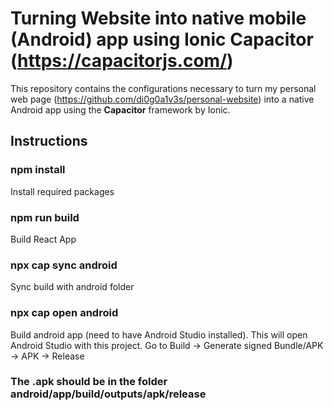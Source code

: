 # Turning Website into native mobile (Android) app using Ionic Capacitor (https://capacitorjs.com/)

This repository contains the configurations necessary to turn my personal web page (https://github.com/di0g0a1v3s/personal-website) into a native Android app using the <b>Capacitor</b> framework by Ionic.

## Instructions

### npm install

Install required packages

### npm run build

Build React App

### npx cap sync android

Sync build with android folder

### npx cap open android

Build android app (need to have Android Studio installed).
This will open Android Studio with this project. Go to Build -> Generate signed Bundle/APK -> APK -> Release

### The .apk should be in the folder android/app/build/outputs/apk/release
